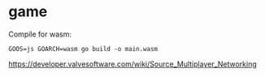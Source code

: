 # game

Compile for wasm:
```
GOOS=js GOARCH=wasm go build -o main.wasm
```


https://developer.valvesoftware.com/wiki/Source_Multiplayer_Networking